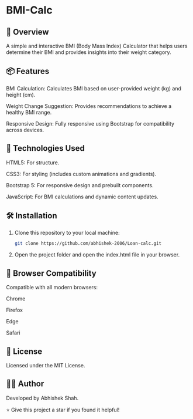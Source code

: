 # BMI-Calc

## 🎯 Overview

A simple and interactive BMI (Body Mass Index) Calculator that helps users determine their BMI and provides insights into their weight category.

## 📦 Features

BMI Calculation: Calculates BMI based on user-provided weight (kg) and height (cm).

Weight Change Suggestion: Provides recommendations to achieve a healthy BMI range.

Responsive Design: Fully responsive using Bootstrap for compatibility across devices.

## 📄 Technologies Used

HTML5: For structure.

CSS3: For styling (includes custom animations and gradients).

Bootstrap 5: For responsive design and prebuilt components.

JavaScript: For BMI calculations and dynamic content updates.

## 🛠️ Installation

1. Clone this repository to your local machine:
   ```bash
   git clone https://github.com/abhishek-2006/Loan-calc.git

2. Open the project folder and open the index.html file in your browser.

## 🔗 Browser Compatibility

Compatible with all modern browsers:

Chrome

Firefox

Edge

Safari

## 📜 License

Licensed under the MIT License.

## 👨‍💼 Author

Developed by Abhishek Shah.

⭐ Give this project a star if you found it helpful!
